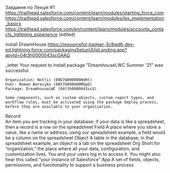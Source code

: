 Завдання по Лекція #1:
    https://trailhead.salesforce.com/content/learn/modules/starting_force_com
    https://trailhead.salesforce.com/content/learn/modules/lex_implementation_basics
    https://trailhead.salesforce.com/en/content/learn/modules/accounts_contacts_lightning_experience (edited) 

install DreamHouse
    https://resourceful-badger-3c8wd6-dev-ed.lightning.force.com/packagingSetupUI/ipLanding.app?apvId=04t3h0000043scGAAQ

_letter
    Your request to install package "DreamhouseLWC Summer '21" was successful.

    Organization: Noltic (00D7Q000000HdHt)
    User: Roman Boreiyko (0057Q000000MGpD)
    Package: DreamhouseLWC (04t3h0000043scG)

    Some components, such as custom objects, custom report types, and workflow rules, must be activated using the package deploy process, before they are available to your organization.


Record 	
    An item you are tracking in your database; if your data is like a spreadsheet, then a record is a row on the spreadsheet
Field
     	A place where you store a value, like a name or address; using our spreadsheet example, a field would be a column on the spreadsheet
Object
    A table in the database; in that spreadsheet example, an object is a tab on the spreadsheet
Org
     	Short for “organization,” the place where all your data, configuration, and customization lives. You and your users log in to access it. You might also hear this called “your instance of Salesforce”
App 
    	A set of fields, objects, permissions, and functionality to support a business process